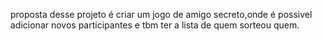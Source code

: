  proposta desse projeto é criar um jogo de amigo secreto,onde é possivel adicionar novos participantes e tbm ter a lista de quem sorteou quem.

